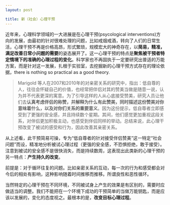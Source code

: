 ```yaml
---
layout: post

title: 新（社会）心理干预
---
```


近年来，心理科学领域的一大进展是在心理干预(psycological interventions)方向的发展，由最初的针对很难处理的问题，比如戒烟戒酒，转向了人们的日常生活，心理干预不再是价格高昂，形式繁琐，规模宏大的神奇存在，以**简易，精准，满足改善日常小问题的需要**的姿态展开了。这一心理干预的特点是**聚焦被干预者特定情境下的准确的心理过程的变化**。科学家也不再固执于一定要研究出普适的万能方案，而是针对这一发展，扎根于实验室，去挖掘新的心理干预方式存在的理论依据，there is nothing so practical as a good theory.

> Marigold 等人在2007和2010年的对亲密关系的研究中，指出：低自尊的人，往往会怀疑自己的价值，也经常把伴侣对其的赞美当做是随意一说，认为并不代表更深的寓意。为了引导这样的人从心底接受赞美，研究人员让他们去**认真考虑伴侣的称赞，并解释为什么有此赞美，同时描述这份赞美对你意味着什么，以及对你们关系的重要意义**。因为这份提示，低自尊者立即感受到了更强的安全感，并且持续数个星期。其间，他们感觉更加重视这段关系，对伴侣更加积极主动，也感受到伴侣同样的举动。总结来说，此心理干预改变了被试的感受和行为，因此改善其亲密关系。

从上述看，此干预简易可操，专为“低自尊者的针对接受伴侣赞美”这一特定“社会问题”而设，精准地分析被试心理过程（更强的安全感，不恐惧拒绝，敢于接受）。注意到被试的安全感不是很快消失，而是持续数周，这表现出此类新的心理干预的另一特点：**产生持久的改变**。

前提是：对于循环往复的问题。比如亲密关系的互动，每一次的行为和感受都会对今后的相处有影响，这种影响随着时间推移而推移。所谓良性和恶性循环。

当然特定的心理干预在不同环境，不同被试身上产生的效果是有区别的，需要时应做适当的调整。我们不能把在一个环境下成功的干预简单的当做万能钥匙，而是应该以发展的，变化的态度视之。最根本的是，**改变目标心理过程**。
